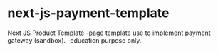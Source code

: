 # next-js-payment-template
 Next JS Product Template -page template use to implement payment gateway (sandbox). -education purpose only.
